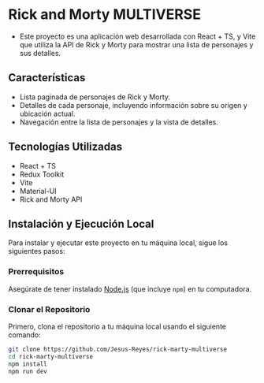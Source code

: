 # Rick and Morty MULTIVERSE

- Este proyecto es una aplicación web desarrollada con React +  TS, y Vite que utiliza la API de Rick y Morty para mostrar una lista de personajes y sus detalles.

## Características

- Lista paginada de personajes de Rick y Morty.
- Detalles de cada personaje, incluyendo información sobre su origen y ubicación actual.
- Navegación entre la lista de personajes y la vista de detalles.

## Tecnologías Utilizadas

- React + TS 
- Redux Toolkit 
- Vite
- Material-UI
- Rick and Morty API

## Instalación y Ejecución Local

Para instalar y ejecutar este proyecto en tu máquina local, sigue los siguientes pasos:

### Prerrequisitos

Asegúrate de tener instalado [Node.js](https://nodejs.org/) (que incluye `npm`) en tu computadora.

### Clonar el Repositorio

Primero, clona el repositorio a tu máquina local usando el siguiente comando:

```bash
git clone https://github.com/Jesus-Reyes/rick-marty-multiverse
cd rick-marty-multiverse
npm install
npm run dev
